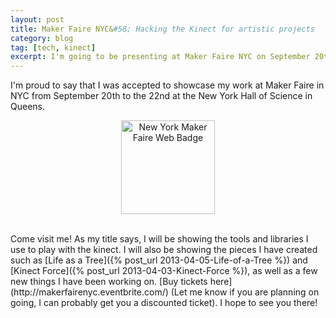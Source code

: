 ```yaml
---
layout: post
title: Maker Faire NYC&#58; Hacking the Kinect for artistic projects
category: blog
tag: [tech, kinect]
excerpt: I'm going to be presenting at Maker Faire NYC on September 20th to the 22nd. Come to my booth to learn how to use open source libraries to read data from the Kinect.
---
```


I'm proud to say that I was accepted to showcase my work at Maker Faire in NYC from September 20th to the 22nd at the New York Hall of Science in Queens.
<br>
<p>
<center><a href="http://makerfaire.com">
    <img src="http://makerfaire.files.wordpress.com/2013/07/mf13ny_badge.jpg" alt="New York Maker Faire Web Badge" style="width:150px;height:150px" border="0" />
</a></center>
</p>
<br>
Come visit me! As my title says, I will be showing the tools and libraries I use to play with the kinect. I will also be showing the pieces I have created such as [Life as a Tree]({% post_url 2013-04-05-Life-of-a-Tree %}) and [Kinect Force]({% post_url 2013-04-03-Kinect-Force %}), as well as a few new things I have been working on. [Buy tickets here](http://makerfairenyc.eventbrite.com/) (Let me know if you are planning on going, I can probably get you a discounted ticket). I hope to see you there!